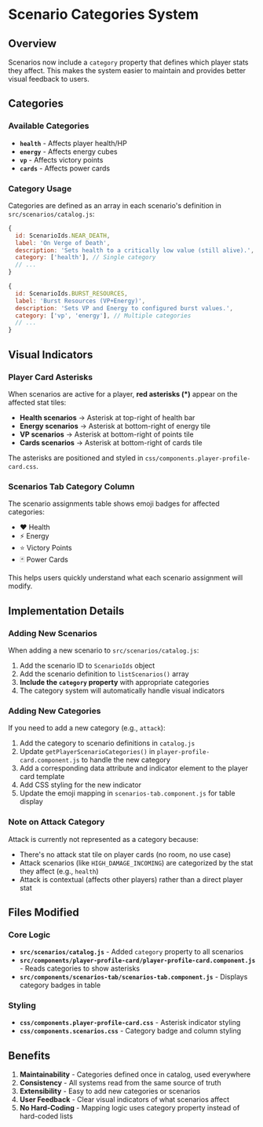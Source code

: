 # Scenario Categories System

## Overview
Scenarios now include a `category` property that defines which player stats they affect. This makes the system easier to maintain and provides better visual feedback to users.

## Categories

### Available Categories
- **`health`** - Affects player health/HP
- **`energy`** - Affects energy cubes
- **`vp`** - Affects victory points
- **`cards`** - Affects power cards

### Category Usage

Categories are defined as an array in each scenario's definition in `src/scenarios/catalog.js`:

```javascript
{
  id: ScenarioIds.NEAR_DEATH,
  label: 'On Verge of Death',
  description: 'Sets health to a critically low value (still alive).',
  category: ['health'], // Single category
  // ...
}

{
  id: ScenarioIds.BURST_RESOURCES,
  label: 'Burst Resources (VP+Energy)',
  description: 'Sets VP and Energy to configured burst values.',
  category: ['vp', 'energy'], // Multiple categories
  // ...
}
```

## Visual Indicators

### Player Card Asterisks
When scenarios are active for a player, **red asterisks (*)** appear on the affected stat tiles:

- **Health scenarios** → Asterisk at top-right of health bar
- **Energy scenarios** → Asterisk at bottom-right of energy tile
- **VP scenarios** → Asterisk at bottom-right of points tile  
- **Cards scenarios** → Asterisk at bottom-right of cards tile

The asterisks are positioned and styled in `css/components.player-profile-card.css`.

### Scenarios Tab Category Column
The scenario assignments table shows emoji badges for affected categories:

- ❤️ Health
- ⚡ Energy
- ⭐ Victory Points
- 🃏 Power Cards

This helps users quickly understand what each scenario assignment will modify.

## Implementation Details

### Adding New Scenarios
When adding a new scenario to `src/scenarios/catalog.js`:

1. Add the scenario ID to `ScenarioIds` object
2. Add the scenario definition to `listScenarios()` array
3. **Include the `category` property** with appropriate categories
4. The category system will automatically handle visual indicators

### Adding New Categories
If you need to add a new category (e.g., `attack`):

1. Add the category to scenario definitions in `catalog.js`
2. Update `getPlayerScenarioCategories()` in `player-profile-card.component.js` to handle the new category
3. Add a corresponding data attribute and indicator element to the player card template
4. Add CSS styling for the new indicator
5. Update the emoji mapping in `scenarios-tab.component.js` for table display

### Note on Attack Category
Attack is currently not represented as a category because:
- There's no attack stat tile on player cards (no room, no use case)
- Attack scenarios (like `HIGH_DAMAGE_INCOMING`) are categorized by the stat they affect (e.g., `health`)
- Attack is contextual (affects other players) rather than a direct player stat

## Files Modified

### Core Logic
- **`src/scenarios/catalog.js`** - Added `category` property to all scenarios
- **`src/components/player-profile-card/player-profile-card.component.js`** - Reads categories to show asterisks
- **`src/components/scenarios-tab/scenarios-tab.component.js`** - Displays category badges in table

### Styling
- **`css/components.player-profile-card.css`** - Asterisk indicator styling
- **`css/components.scenarios.css`** - Category badge and column styling

## Benefits

1. **Maintainability** - Categories defined once in catalog, used everywhere
2. **Consistency** - All systems read from the same source of truth
3. **Extensibility** - Easy to add new categories or scenarios
4. **User Feedback** - Clear visual indicators of what scenarios affect
5. **No Hard-Coding** - Mapping logic uses category property instead of hard-coded lists
